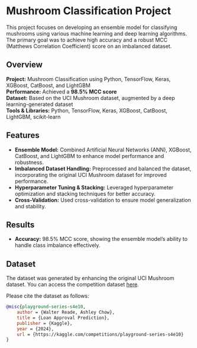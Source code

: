 # Mushroom Classification Project

This project focuses on developing an ensemble model for classifying mushrooms using various machine learning and deep learning algorithms. The primary goal was to achieve high accuracy and a robust MCC (Matthews Correlation Coefficient) score on an imbalanced dataset.

## Overview

**Project:** Mushroom Classification using Python, TensorFlow, Keras, XGBoost, CatBoost, and LightGBM  
**Performance:** Achieved a **98.5% MCC score**  
**Dataset:** Based on the UCI Mushroom dataset, augmented by a deep learning-generated dataset  
**Tools & Libraries:** Python, TensorFlow, Keras, XGBoost, CatBoost, LightGBM, scikit-learn

## Features

- **Ensemble Model:** Combined Artificial Neural Networks (ANN), XGBoost, CatBoost, and LightGBM to enhance model performance and robustness.
- **Imbalanced Dataset Handling:** Preprocessed and balanced the dataset, incorporating the original UCI Mushroom dataset for improved performance.
- **Hyperparameter Tuning & Stacking:** Leveraged hyperparameter optimization and stacking techniques for better accuracy.
- **Cross-Validation:** Used cross-validation to ensure model generalization and stability.

## Results

- **Accuracy:** 98.5% MCC score, showing the ensemble model’s ability to handle class imbalance effectively.

## Dataset

The dataset was generated by enhancing the original UCI Mushroom dataset. You can access the competition dataset [here](https://www.kaggle.com/competitions/playground-series-s4e10).

Please cite the dataset as follows:

```bibtex
@misc{playground-series-s4e10,
    author = {Walter Reade, Ashley Chow},
    title = {Loan Approval Prediction},
    publisher = {Kaggle},
    year = {2024},
    url = {https://kaggle.com/competitions/playground-series-s4e10}
}
